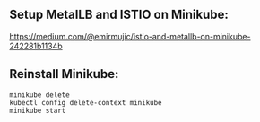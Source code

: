 
## Setup MetalLB and ISTIO on Minikube:

https://medium.com/@emirmujic/istio-and-metallb-on-minikube-242281b1134b


## Reinstall Minikube:


```
minikube delete
kubectl config delete-context minikube
minikube start
```
